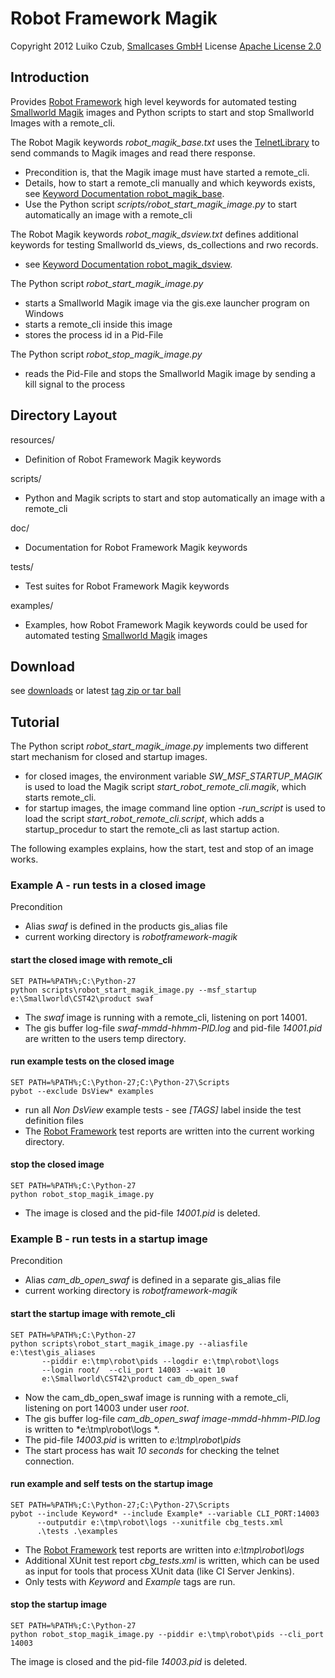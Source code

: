 Robot Framework Magik
=====================

Copyright 2012 Luiko Czub, [Smallcases GmbH]
License [Apache License 2.0]

Introduction
------------

Provides [Robot Framework] high level keywords for automated testing 
[Smallworld Magik] images and Python scripts to start and stop Smallworld 
Images with a remote_cli.

The Robot Magik keywords *robot_magik_base.txt* uses the [TelnetLibrary] to send
commands to Magik images and read there response. 
*   Precondition is, that the Magik image must have started a remote_cli.
*   Details, how to start a remote_cli manually and which keywords exists, see 
    [Keyword Documentation robot_magik_base].
*   Use the Python script *scripts/robot_start_magik_image.py* to start 
    automatically an image with a remote_cli

The Robot Magik keywords *robot_magik_dsview.txt* defines additional keywords for testing Smallworld ds_views, ds_collections and rwo records.
*   see [Keyword Documentation robot_magik_dsview].

The Python script *robot_start_magik_image.py*
*   starts a Smallworld Magik image via the gis.exe launcher program on Windows
*   starts a remote_cli inside this image
*   stores the process id in a Pid-File

The Python script *robot_stop_magik_image.py*
*   reads the Pid-File and stops the Smallworld Magik image by sending a kill 
    signal to the process

Directory Layout
----------------

resources/
*   Definition of Robot Framework Magik keywords

scripts/
*   Python and Magik scripts to start and stop automatically an image with a 
    remote_cli

doc/
*   Documentation for Robot Framework Magik keywords

tests/
*   Test suites for Robot Framework Magik keywords

examples/
*   Examples, how Robot Framework Magik keywords could be used for automated 
    testing [Smallworld Magik] images

Download
--------

see [downloads] or latest [tag zip or tar ball]

Tutorial
--------

The Python script *robot_start_magik_image.py* implements two different start
mechanism for closed and startup images.
*   for closed images, the environment variable *SW_MSF_STARTUP_MAGIK* is used 
    to load the Magik script *start_robot_remote_cli.magik*, which starts 
	remote_cli. 
*   for startup images, the image command line option *-run_script* is used to 
    load the script *start_robot_remote_cli.script*, which adds a 
	startup_procedur to start the remote_cli as last startup action.
	
The following examples explains, how the start, test and stop of an image 
works.

### Example A - run tests in a closed image

Precondition
*   Alias *swaf* is defined in the products gis_alias file
*   current working directory is *robotframework-magik*

#### start the closed image with remote_cli

```
SET PATH=%PATH%;C:\Python-27
python scripts\robot_start_magik_image.py --msf_startup e:\Smallworld\CST42\product swaf
```

*   The *swaf* image is running with a remote_cli, listening on port 14001.
*   The gis buffer log-file *swaf-mmdd-hhmm-PID.log* and pid-file 
    *14001.pid* are written to the users temp directory.

#### run example tests on the closed image

```
SET PATH=%PATH%;C:\Python-27;C:\Python-27\Scripts
pybot --exclude DsView* examples
```

*   run all _Non DsView_ example tests - see *[TAGS]* label inside the test definition files
*   The [Robot Framework] test reports are written into the current working 
    directory.

#### stop the closed image

```
SET PATH=%PATH%;C:\Python-27
python robot_stop_magik_image.py
```

*   The image is closed and the pid-file *14001.pid* is deleted.

### Example B - run tests in a startup image

Precondition
*   Alias *cam_db_open_swaf* is defined in a separate gis_alias file
*   current working directory is *robotframework-magik*

#### start the startup image with remote_cli

```
SET PATH=%PATH%;C:\Python-27
python scripts\robot_start_magik_image.py --aliasfile e:\test\gis_aliases 
       --piddir e:\tmp\robot\pids --logdir e:\tmp\robot\logs 
       --login root/  --cli_port 14003 --wait 10
       e:\Smallworld\CST42\product cam_db_open_swaf
```

*   Now the cam_db_open_swaf image is running with a remote_cli, listening on 
    port 14003 under user *root*.
*   The gis buffer log-file *cam_db_open_swaf image-mmdd-hhmm-PID.log* is 
    written to *e:\tmp\robot\logs *.
*	The pid-file *14003.pid* is written to *e:\tmp\robot\pids*
*   The start process has wait *10 seconds* for checking the telnet connection.

#### run example and self tests on the startup image

```
SET PATH=%PATH%;C:\Python-27;C:\Python-27\Scripts
pybot --include Keyword* --include Example* --variable CLI_PORT:14003
      --outputdir e:\tmp\robot\logs --xunitfile cbg_tests.xml 
	  .\tests .\examples
```

*   The [Robot Framework] test reports are written into *e:\tmp\robot\logs*
*   Additional XUnit test report *cbg_tests.xml* is written, which can be used 
    as input for tools that process XUnit data (like CI Server Jenkins).
*   Only tests with *Keyword* and *Example* tags are run.
 

#### stop the startup image

```
SET PATH=%PATH%;C:\Python-27
python robot_stop_magik_image.py --piddir e:\tmp\robot\pids --cli_port 14003
```

The image is closed and the pid-file *14003.pid* is deleted.



[Smallcases GmbH]: http://www.smallcases.de
[Apache License 2.0]: http://www.apache.org/licenses/LICENSE-2.0
[Robot Framework]: http://code.google.com/p/robotframework
[Smallworld Magik]: https://en.wikipedia.org/wiki/Magik_%28programming_language%29
[TelnetLibrary]: http://code.google.com/p/robotframework/wiki/TelnetLibrary
[Keyword Documentation robot_magik_base]: http://lczub.github.com/robotframework-magik/doc/robot_magik_base.html
[Keyword Documentation robot_magik_dsview]: http://lczub.github.com/robotframework-magik/doc/robot_magik_dsview.html
[tag zip or tar ball]: https://github.com/lczub/robotframework-magik/tags
[downloads]: https://github.com/lczub/robotframework-magik/downloads
